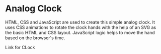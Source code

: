 # Analog Clock

HTML, CSS and JavaScript are used to create this simple analog clock.
It uses CSS animations to rotate the clock hands with the help of an SVG as the basic HTML and CSS layout. 
JavaScript logic helps to move the hand based on the browser's time.

Link for CLock
